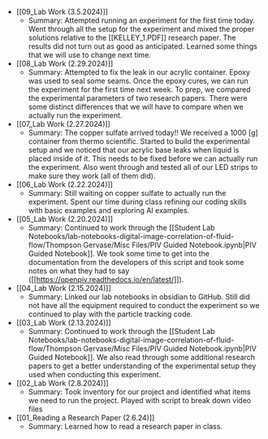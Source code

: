  * [[09_Lab Work (3.5.2024)]]
	 * Summary: Attempted running an experiment for the first time today. Went through all the setup for the experiment and mixed the proper solutions relative to the [[KELLEY_1.PDF]] research paper. The results did not turn out as good as anticipated. Learned some things that we will use to change next time.
 * [[08_Lab Work (2.29.2024)]]
	* Summary: Attempted to fix the leak in our acrylic container. Epoxy was used to seal some seams. Once the epoxy cures, we can run the experiment for the first time next week. To prep, we compared the experimental parameters of two research papers. There were some distinct differences that we will have to compare when we actually run the experiment.
* [[07_Lab Work (2.27.2024)]]
	* Summary: The copper sulfate arrived today!! We received a 1000 [g] container from thermo scientific. Started to build the experimental setup and we noticed that our acrylic base leaks when liquid is placed inside of it. This needs to be fixed before we can actually run the experiment. Also went through and tested all of our LED strips to make sure they work (all of them did).
* [[06_Lab Work (2.22.2024)]]
	* Summary: Still waiting on copper sulfate to actually run the experiment. Spent our time during class refining our coding skills with basic examples and exploring AI examples.
*  [[05_Lab Work (2.20.2024)]]
	* Summary: Continued to work through the [[Student Lab Notebooks/lab-notebooks-digital-image-correlation-of-fluid-flow/Thompson Gervase/Misc Files/PIV Guided Notebook.ipynb|PIV Guided Notebook]]. We took some time to get into the documentation from the developers of this script and took some notes on what they had to say ([[https://openpiv.readthedocs.io/en/latest/]]). 
*  [[04_Lab Work (2.15.2024)]]
	* Summary: Linked our lab notebooks in obsidian to GitHub. Still did not have all the equipment required to conduct the experiment so we continued to play with the particle tracking code.
* [[03_Lab Work (2.13.2024)]]
	* Summary: Continued to work through the [[Student Lab Notebooks/lab-notebooks-digital-image-correlation-of-fluid-flow/Thompson Gervase/Misc Files/PIV Guided Notebook.ipynb|PIV Guided Notebook]]. We also read through some additional research papers to get a better understanding of the experimental setup they used when conducting this experiment.
* [[02_Lab Work (2.8.2024)]]
	* Summary: Took inventory for our project and identified what items we need to run the project. Played with script to break down video files
* [[01_Reading a Research Paper (2.6.24)]]
	* Summary: Learned how to read a research paper in class.




	